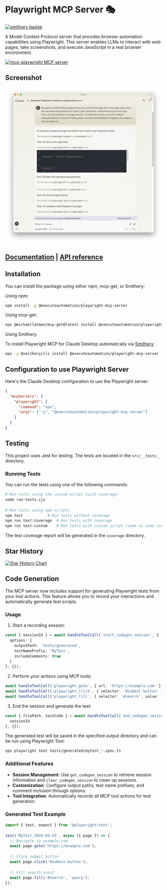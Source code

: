 # Playwright MCP Server 🎭

[![smithery badge](https://smithery.ai/badge/@executeautomation/playwright-mcp-server)](https://smithery.ai/server/@executeautomation/playwright-mcp-server)

A Model Context Protocol server that provides browser automation capabilities using Playwright. This server enables LLMs to interact with web pages, take screenshots, and execute JavaScript in a real browser environment.

<a href="https://glama.ai/mcp/servers/yh4lgtwgbe"><img width="380" height="200" src="https://glama.ai/mcp/servers/yh4lgtwgbe/badge" alt="mcp-playwright MCP server" /></a>

## Screenshot
![Playwright + Claude](image/playwright_claude.png)

## [Documentation](https://executeautomation.github.io/mcp-playwright/) | [API reference](https://executeautomation.github.io/mcp-playwright/docs/playwright-web/Supported-Tools)

## Installation

You can install the package using either npm, mcp-get, or Smithery:

Using npm:
```bash
npm install -g @executeautomation/playwright-mcp-server
```

Using mcp-get:
```bash
npx @michaellatman/mcp-get@latest install @executeautomation/playwright-mcp-server
```
Using Smithery

To install Playwright MCP for Claude Desktop automatically via [Smithery](https://smithery.ai/server/@executeautomation/playwright-mcp-server):

```bash
npx -y @smithery/cli install @executeautomation/playwright-mcp-server --client claude
```
## Configuration to use Playwright Server
Here's the Claude Desktop configuration to use the Playwright server:

```json
{
  "mcpServers": {
    "playwright": {
      "command": "npx",
      "args": ["-y", "@executeautomation/playwright-mcp-server"]
    }
  }
}
```

## Testing

This project uses Jest for testing. The tests are located in the `src/__tests__` directory.

### Running Tests

You can run the tests using one of the following commands:

```bash
# Run tests using the custom script (with coverage)
node run-tests.cjs

# Run tests using npm scripts
npm test           # Run tests without coverage
npm run test:coverage  # Run tests with coverage
npm run test:custom    # Run tests with custom script (same as node run-tests.cjs)
```

The test coverage report will be generated in the `coverage` directory.

## Star History

[![Star History Chart](https://api.star-history.com/svg?repos=executeautomation/mcp-playwright&type=Date)](https://star-history.com/#executeautomation/mcp-playwright&Date)

## Code Generation

The MCP server now includes support for generating Playwright tests from your tool actions. This feature allows you to record your interactions and automatically generate test scripts.

### Usage

1. Start a recording session:
```typescript
const { sessionId } = await handleToolCall('start_codegen_session', {
  options: {
    outputPath: 'tests/generated',
    testNamePrefix: 'MyTest',
    includeComments: true
  }
}, {});
```

2. Perform your actions using MCP tools:
```typescript
await handleToolCall('playwright_goto', { url: 'https://example.com' }, {});
await handleToolCall('playwright_click', { selector: '#submit-button' }, {});
await handleToolCall('playwright_fill', { selector: '#search', value: 'query' }, {});
```

3. End the session and generate the test:
```typescript
const { filePath, testCode } = await handleToolCall('end_codegen_session', {
  sessionId
}, {});
```

The generated test will be saved in the specified output directory and can be run using Playwright Test:

```bash
npx playwright test tests/generated/mytest_*.spec.ts
```

### Additional Features

- **Session Management**: Use `get_codegen_session` to retrieve session information and `clear_codegen_session` to clean up sessions.
- **Customization**: Configure output paths, test name prefixes, and comment inclusion through options.
- **Tool Integration**: Automatically records all MCP tool actions for test generation.

### Generated Test Example

```typescript
import { test, expect } from '@playwright/test';

test('MyTest_2024-03-23', async ({ page }) => {
  // Navigate to example.com
  await page.goto('https://example.com');

  // Click submit button
  await page.click('#submit-button');

  // Fill search input
  await page.fill('#search', 'query');
});
```

